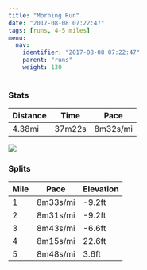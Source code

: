 ```yaml
---
title: "Morning Run"
date: "2017-08-08 07:22:47"
tags: [runs, 4-5 miles]
menu:
  nav:
    identifier: "2017-08-08 07:22:47"
    parent: "runs"
    weight: 130
---
```


### Stats

| Distance | Time | Pace |
|----------|------|------|
|4.38mi|37m22s|8m32s/mi|

<img src='https://maps.googleapis.com/maps/api/staticmap?maptype=roadmap&path=enc:}vjeI`hvLcJ_Be@pNqBjC_AzZxB`BcAtDnFdWbF~DVrH|AnAf@rJ~B|GzE|GhF`BlQnb@dH~h@u@_Br@t]Mg]kFi^iHqZkKmPyDe@oEoFkDuLc@kI{JsLkDqUe@oGhAaAwAmAzDeq@pI|A&key=AIzaSyAfqMeaZ1CCJFGP5cWud__oZnT_Pybg-1M&size=800x800&markers=color:yellow|label:S|53.47199,-2.24913&markers=color:green|label:F|53.47225000000002,-2.24879'>

### Splits

| Mile | Pace | Elevation |
|------|------|-----------|
|1|8m33s/mi|-9.2ft|
|2|8m31s/mi|-9.2ft|
|3|8m43s/mi|-6.6ft|
|4|8m15s/mi|22.6ft|
|5|8m48s/mi|3.6ft|
